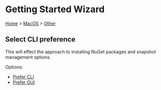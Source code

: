 # Getting Started Wizard

[Home](/docs/wiz/readme.md) > [MacOS](MacOS.md) > [Other](MacOS_Other.md)

## Select CLI preference

This will effect the approach to installing NuGet packages and snapshot management options.

Options:
 * [Prefer CLI](MacOS_Other_Cli.md)
 * [Prefer GUI](MacOS_Other_Gui.md)
